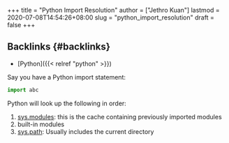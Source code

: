 +++
title = "Python Import Resolution"
author = ["Jethro Kuan"]
lastmod = 2020-07-08T14:54:26+08:00
slug = "python_import_resolution"
draft = false
+++

## Backlinks {#backlinks}

- [Python]({{< relref "python" >}})

Say you have a Python import statement:

```python
import abc
```

Python will look up the following in order:

1.  [sys.modules](https://docs.python.org/3/library/sys.html#sys.modules): this is the cache containing previously imported modules
2.  built-in modules
3.  [sys.path](https://docs.python.org/3/library/sys.html#sys.path): Usually includes the current directory
